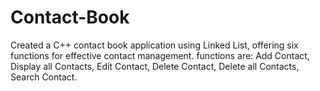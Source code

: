 # Contact-Book
Created a C++ contact book application using Linked List, offering six functions for effective contact management.
functions are:
Add Contact,
Display all Contacts,
Edit Contact,
Delete Contact,
Delete all Contacts,
Search Contact.
